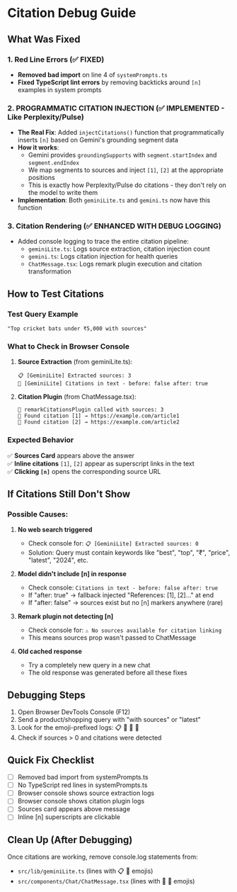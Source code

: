 # Citation Debug Guide

## What Was Fixed

### 1. Red Line Errors (✅ FIXED)
- **Removed bad import** on line 4 of `systemPrompts.ts`
- **Fixed TypeScript lint errors** by removing backticks around `[n]` examples in system prompts

### 2. **PROGRAMMATIC CITATION INJECTION** (✅ IMPLEMENTED - Like Perplexity/Pulse)
- **The Real Fix**: Added `injectCitations()` function that programmatically inserts `[n]` based on Gemini's grounding segment data
- **How it works**: 
  - Gemini provides `groundingSupports` with `segment.startIndex` and `segment.endIndex` 
  - We map segments to sources and inject `[1]`, `[2]` at the appropriate positions
  - This is exactly how Perplexity/Pulse do citations - they don't rely on the model to write them
- **Implementation**: Both `geminiLite.ts` and `gemini.ts` now have this function

### 3. Citation Rendering (✅ ENHANCED WITH DEBUG LOGGING)
- Added console logging to trace the entire citation pipeline:
  - `geminiLite.ts`: Logs source extraction, citation injection count
  - `gemini.ts`: Logs citation injection for health queries
  - `ChatMessage.tsx`: Logs remark plugin execution and citation transformation

## How to Test Citations

### Test Query Example
```
"Top cricket bats under ₹5,000 with sources"
```

### What to Check in Browser Console

1. **Source Extraction** (from geminiLite.ts):
   ```
   📋 [GeminiLite] Extracted sources: 3
   📝 [GeminiLite] Citations in text - before: false after: true
   ```

2. **Citation Plugin** (from ChatMessage.tsx):
   ```
   🔗 remarkCitationsPlugin called with sources: 3
   📌 Found citation [1] → https://example.com/article1
   📌 Found citation [2] → https://example.com/article2
   ```

### Expected Behavior

✅ **Sources Card** appears above the answer  
✅ **Inline citations** `[1]`, `[2]` appear as superscript links in the text  
✅ **Clicking `[n]`** opens the corresponding source URL  

## If Citations Still Don't Show

### Possible Causes:

1. **No web search triggered**
   - Check console for: `📋 [GeminiLite] Extracted sources: 0`
   - Solution: Query must contain keywords like "best", "top", "₹", "price", "latest", "2024", etc.

2. **Model didn't include [n] in response**
   - Check console: `Citations in text - before: false after: true`
   - If "after: true" → fallback injected "References: [1], [2]..." at end
   - If "after: false" → sources exist but no [n] markers anywhere (rare)

3. **Remark plugin not detecting [n]**
   - Check console for: `⚠️ No sources available for citation linking`
   - This means sources prop wasn't passed to ChatMessage

4. **Old cached response**
   - Try a completely new query in a new chat
   - The old response was generated before all these fixes

## Debugging Steps

1. Open Browser DevTools Console (F12)
2. Send a product/shopping query with "with sources" or "latest"
3. Look for the emoji-prefixed logs: 📋 📝 🔗 📌
4. Check if sources > 0 and citations were detected

## Quick Fix Checklist

- [ ] Removed bad import from systemPrompts.ts
- [ ] No TypeScript red lines in systemPrompts.ts
- [ ] Browser console shows source extraction logs
- [ ] Browser console shows citation plugin logs
- [ ] Sources card appears above message
- [ ] Inline [n] superscripts are clickable

## Clean Up (After Debugging)

Once citations are working, remove console.log statements from:
- `src/lib/geminiLite.ts` (lines with 📋 📝 emojis)
- `src/components/Chat/ChatMessage.tsx` (lines with 🔗 📌 emojis)
